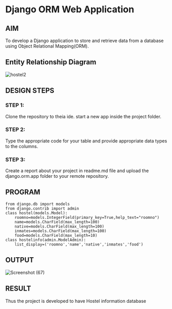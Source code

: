# Django ORM Web Application

## AIM
To develop a Django application to store and retrieve data from a database using Object Relational Mapping(ORM).

## Entity Relationship Diagram
![hostel2](https://user-images.githubusercontent.com/118707091/215277743-aef2a1d6-97b5-4a22-a252-15ccdce5975f.png)


## DESIGN STEPS

### STEP 1:
Clone the repository to theia ide. start a new app inside the project folder.

### STEP 2:
Type the appropriate code for your table and provide appropriate data types to the columns.

### STEP 3:
Create a report about your project in readme.md file and upload the django.orm.app folder to your remote repository.


## PROGRAM

```
from django.db import models
from django.contrib import admin
class hostel(models.Model):
    roomno=models.IntegerField(primary_key=True,help_text="roomno")
    name=models.CharField(max_length=100)
    native=models.CharField(max_length=100)
    inmates=models.CharField(max_length=100)
    food=models.CharField(max_length=10)
class hostelinfo(admin.ModelAdmin):
    list_display=('roomno','name','native','inmates','food')
 ```

## OUTPUT

![Screenshot (67)](https://user-images.githubusercontent.com/118707091/215277799-25dc1409-d2c8-4c11-a3f4-6d292a5ff0e9.png)



## RESULT
Thus the project is developed to have Hostel information database
